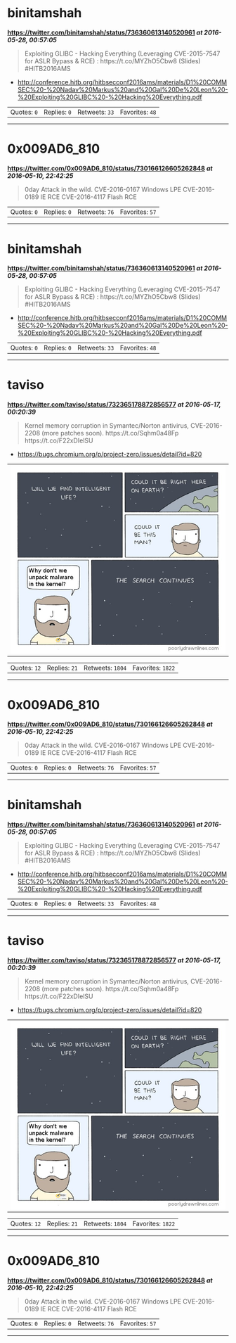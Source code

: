 # binitamshah
**https://twitter.com/binitamshah/status/736360613140520961 _at 2016-05-28, 00:57:05_**
<blockquote>
Exploiting GLIBC - Hacking Everything (Leveraging CVE-2015-7547 for ASLR
Bypass &amp; RCE) : https://t.co/MYZhO5Cbw8 (Slides) #HITB2016AMS
</blockquote>

* http://conference.hitb.org/hitbsecconf2016ams/materials/D1%20COMMSEC%20-%20Nadav%20Markus%20and%20Gal%20De%20Leon%20-%20Exploiting%20GLIBC%20-%20Hacking%20Everything.pdf

<table><tr>
<td>Quotes: <code>0</code></td>
<td>Replies: <code>0</code></td>
<td>Retweets: <code>33</code></td>
<td>Favorites: <code>48</code></td>
</tr></table>

---

# 0x009AD6_810
**https://twitter.com/0x009AD6_810/status/730166126605262848 _at 2016-05-10, 22:42:25_**
<blockquote>
0day Attack in the wild.
CVE-2016-0167 Windows LPE
CVE-2016-0189 IE RCE
CVE-2016-4117 Flash RCE
</blockquote>

<table><tr>
<td>Quotes: <code>0</code></td>
<td>Replies: <code>0</code></td>
<td>Retweets: <code>76</code></td>
<td>Favorites: <code>57</code></td>
</tr></table>

---

# binitamshah
**https://twitter.com/binitamshah/status/736360613140520961 _at 2016-05-28, 00:57:05_**
<blockquote>
Exploiting GLIBC - Hacking Everything (Leveraging CVE-2015-7547 for ASLR
Bypass &amp; RCE) : https://t.co/MYZhO5Cbw8 (Slides) #HITB2016AMS
</blockquote>

* http://conference.hitb.org/hitbsecconf2016ams/materials/D1%20COMMSEC%20-%20Nadav%20Markus%20and%20Gal%20De%20Leon%20-%20Exploiting%20GLIBC%20-%20Hacking%20Everything.pdf

<table><tr>
<td>Quotes: <code>0</code></td>
<td>Replies: <code>0</code></td>
<td>Retweets: <code>33</code></td>
<td>Favorites: <code>48</code></td>
</tr></table>

---

# taviso
**https://twitter.com/taviso/status/732365178872856577 _at 2016-05-17, 00:20:39_**
<blockquote>
Kernel memory corruption in Symantec/Norton antivirus, CVE-2016-2208 (more patches soon). https://t.co/Sqhm0a48Fp https://t.co/F22xDIelSU
</blockquote>

* https://bugs.chromium.org/p/project-zero/issues/detail?id=820

<table><tr>
<td><img src="pictures/d6eb699fa29f315aa989fe062e04860b9facab823338047ec1b729207f8b4f93.jpg" alt="d6eb699fa29f315aa989fe062e04860b9facab823338047ec1b729207f8b4f93.jpg"></td>
</table></tr>
<table><tr>
<td>Quotes: <code>12</code></td>
<td>Replies: <code>21</code></td>
<td>Retweets: <code>1804</code></td>
<td>Favorites: <code>1822</code></td>
</tr></table>

---

# 0x009AD6_810
**https://twitter.com/0x009AD6_810/status/730166126605262848 _at 2016-05-10, 22:42:25_**
<blockquote>
0day Attack in the wild.
CVE-2016-0167 Windows LPE
CVE-2016-0189 IE RCE
CVE-2016-4117 Flash RCE
</blockquote>

<table><tr>
<td>Quotes: <code>0</code></td>
<td>Replies: <code>0</code></td>
<td>Retweets: <code>76</code></td>
<td>Favorites: <code>57</code></td>
</tr></table>

---

# binitamshah
**https://twitter.com/binitamshah/status/736360613140520961 _at 2016-05-28, 00:57:05_**
<blockquote>
Exploiting GLIBC - Hacking Everything (Leveraging CVE-2015-7547 for ASLR
Bypass &amp; RCE) : https://t.co/MYZhO5Cbw8 (Slides) #HITB2016AMS
</blockquote>

* http://conference.hitb.org/hitbsecconf2016ams/materials/D1%20COMMSEC%20-%20Nadav%20Markus%20and%20Gal%20De%20Leon%20-%20Exploiting%20GLIBC%20-%20Hacking%20Everything.pdf

<table><tr>
<td>Quotes: <code>0</code></td>
<td>Replies: <code>0</code></td>
<td>Retweets: <code>33</code></td>
<td>Favorites: <code>48</code></td>
</tr></table>

---

# taviso
**https://twitter.com/taviso/status/732365178872856577 _at 2016-05-17, 00:20:39_**
<blockquote>
Kernel memory corruption in Symantec/Norton antivirus, CVE-2016-2208 (more patches soon). https://t.co/Sqhm0a48Fp https://t.co/F22xDIelSU
</blockquote>

* https://bugs.chromium.org/p/project-zero/issues/detail?id=820

<table><tr>
<td><img src="pictures/d6eb699fa29f315aa989fe062e04860b9facab823338047ec1b729207f8b4f93.jpg" alt="d6eb699fa29f315aa989fe062e04860b9facab823338047ec1b729207f8b4f93.jpg"></td>
</table></tr>
<table><tr>
<td>Quotes: <code>12</code></td>
<td>Replies: <code>21</code></td>
<td>Retweets: <code>1804</code></td>
<td>Favorites: <code>1822</code></td>
</tr></table>

---

# 0x009AD6_810
**https://twitter.com/0x009AD6_810/status/730166126605262848 _at 2016-05-10, 22:42:25_**
<blockquote>
0day Attack in the wild.
CVE-2016-0167 Windows LPE
CVE-2016-0189 IE RCE
CVE-2016-4117 Flash RCE
</blockquote>

<table><tr>
<td>Quotes: <code>0</code></td>
<td>Replies: <code>0</code></td>
<td>Retweets: <code>76</code></td>
<td>Favorites: <code>57</code></td>
</tr></table>

---

